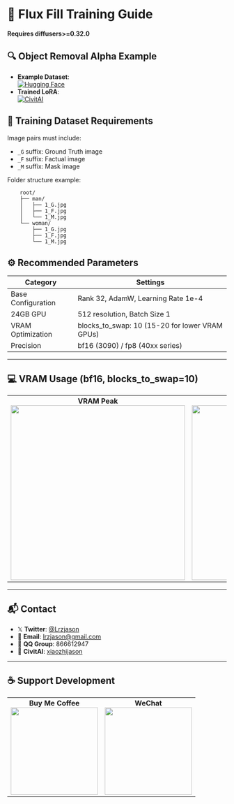 # 🎨 Flux Fill Training Guide
**Requires diffusers>=0.32.0**

## 🔍 Object Removal Alpha Example
- **Example Dataset**:  
  [![Hugging Face](https://img.shields.io/badge/%F0%9F%A4%97-HuggingFace-orange)](https://huggingface.co/datasets/lrzjason/ObjectRemovalAlpha)
- **Trained LoRA**:  
  [![CivitAI](https://img.shields.io/badge/🖼️-CivitAI-blue)](https://civitai.com/models/1121321/object-removal-flux-fill)

## 📂 Training Dataset Requirements
Image pairs must include:
- `_G` suffix: Ground Truth image
- `_F` suffix: Factual image  
- `_M` suffix: Mask image

Folder structure example:
```example
    root/
    ├── man/
    │   ├── 1_G.jpg
    │   ├── 1_F.jpg
    │   └── 1_M.jpg
    └── woman/
        ├── 1_G.jpg
        ├── 1_F.jpg
        └── 1_M.jpg
```

## ⚙️ Recommended Parameters
| Category          | Settings                      |
|-------------------|-------------------------------|
| Base Configuration| Rank 32, AdamW, Learning Rate 1e-4 |
| 24GB GPU          | 512 resolution, Batch Size 1  |
| VRAM Optimization | blocks_to_swap: 10 (15-20 for lower VRAM GPUs) |
| Precision         | bf16 (3090) / fp8 (40xx series) |

---

## 💻 VRAM Usage (bf16, blocks_to_swap=10)
<div align="center">
  <table>
    <tr>
      <td align="center">
        <strong>VRAM Peak</strong><br>
        <img src="https://github.com/lrzjason/T2ITrainer/blob/main/flux_example/fill_example_peak.png" width="400">
      </td>
      <td align="center">
        <strong>VRAM Low</strong><br>
        <img src="https://github.com/lrzjason/T2ITrainer/blob/main/flux_example/fill_example_low.png" width="400">
      </td>
    </tr>
  </table>
</div>

---

## 📬 Contact
- 𝕏 **Twitter**: [@Lrzjason](https://twitter.com/Lrzjason)
- 📧 **Email**: [lrzjason@gmail.com](mailto:lrzjason@gmail.com)
- 💬 **QQ Group**: 866612947
- 🎨 **CivitAI**: [xiaozhijason](https://civitai.com/user/xiaozhijason)

---

## ☕ Support Development
<div align="center">
  <table>
    <tr>
      <td align="center">
        <strong>Buy Me Coffee</strong><br>
        <img src="https://github.com/lrzjason/Comfyui-In-Context-Lora-Utils/blob/main/image/bmc_qr.png" width="200">
      </td>
      <td align="center">
        <strong>WeChat</strong><br>
        <img src="https://github.com/lrzjason/Comfyui-In-Context-Lora-Utils/blob/main/image/wechat.jpg" width="200">
      </td>
    </tr>
  </table>
</div>
